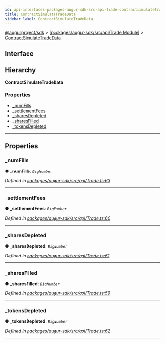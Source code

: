 ```yaml
---
id: api-interfaces-packages-augur-sdk-src-api-trade-contractsimulatetradedata
title: ContractSimulateTradeData
sidebar_label: ContractSimulateTradeData
---
```


[@augurproject/sdk](api-readme.md) > [[packages/augur-sdk/src/api/Trade Module]](api-modules-packages-augur-sdk-src-api-trade-module.md) > [ContractSimulateTradeData](api-interfaces-packages-augur-sdk-src-api-trade-contractsimulatetradedata.md)

## Interface

## Hierarchy

**ContractSimulateTradeData**

### Properties

* [_numFills](api-interfaces-packages-augur-sdk-src-api-trade-contractsimulatetradedata.md#_numfills)
* [_settlementFees](api-interfaces-packages-augur-sdk-src-api-trade-contractsimulatetradedata.md#_settlementfees)
* [_sharesDepleted](api-interfaces-packages-augur-sdk-src-api-trade-contractsimulatetradedata.md#_sharesdepleted)
* [_sharesFilled](api-interfaces-packages-augur-sdk-src-api-trade-contractsimulatetradedata.md#_sharesfilled)
* [_tokensDepleted](api-interfaces-packages-augur-sdk-src-api-trade-contractsimulatetradedata.md#_tokensdepleted)

---

## Properties

<a id="_numfills"></a>

###  _numFills

**● _numFills**: *`BigNumber`*

*Defined in [packages/augur-sdk/src/api/Trade.ts:63](https://github.com/AugurProject/augur/blob/bae2172ca0/packages/augur-sdk/src/api/Trade.ts#L63)*

___
<a id="_settlementfees"></a>

###  _settlementFees

**● _settlementFees**: *`BigNumber`*

*Defined in [packages/augur-sdk/src/api/Trade.ts:60](https://github.com/AugurProject/augur/blob/bae2172ca0/packages/augur-sdk/src/api/Trade.ts#L60)*

___
<a id="_sharesdepleted"></a>

###  _sharesDepleted

**● _sharesDepleted**: *`BigNumber`*

*Defined in [packages/augur-sdk/src/api/Trade.ts:61](https://github.com/AugurProject/augur/blob/bae2172ca0/packages/augur-sdk/src/api/Trade.ts#L61)*

___
<a id="_sharesfilled"></a>

###  _sharesFilled

**● _sharesFilled**: *`BigNumber`*

*Defined in [packages/augur-sdk/src/api/Trade.ts:59](https://github.com/AugurProject/augur/blob/bae2172ca0/packages/augur-sdk/src/api/Trade.ts#L59)*

___
<a id="_tokensdepleted"></a>

###  _tokensDepleted

**● _tokensDepleted**: *`BigNumber`*

*Defined in [packages/augur-sdk/src/api/Trade.ts:62](https://github.com/AugurProject/augur/blob/bae2172ca0/packages/augur-sdk/src/api/Trade.ts#L62)*

___

